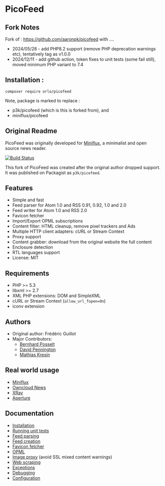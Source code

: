PicoFeed
========

Fork Notes
----------

Fork of : https://github.com/aaronpk/picofeed with ....

 * 2024/05/28 - add PHP8.2 support (remove PHP deprecation warnings etc), tentatively tag as v1.0.0
 * 2024/12/11 - add github action, token fixes to unit tests (some fail still), moved minimum PHP variant to 7.4

Installation :
--------------

`composer require orlo/picofeed`

Note, package is marked to replace : 

 * p3k/picofeed (which is this is forked from), and
 * miniflux/picofeed



Original Readme
---------------

PicoFeed was originally developed for [Miniflux](http://miniflux.net), a minimalist and open source news reader.

[![Build Status](https://travis-ci.org/aaronpk/picoFeed.svg?branch=master)](https://travis-ci.org/aaronpk/picofeed)

This fork of PicoFeed was created after the original author dropped support. It was published on Packagist as `p3k/picofeed`.

Features
--------

- Simple and fast
- Feed parser for Atom 1.0 and RSS 0.91, 0.92, 1.0 and 2.0
- Feed writer for Atom 1.0 and RSS 2.0
- Favicon fetcher
- Import/Export OPML subscriptions
- Content filter: HTML cleanup, remove pixel trackers and Ads
- Multiple HTTP client adapters: cURL or Stream Context
- Proxy support
- Content grabber: download from the original website the full content
- Enclosure detection
- RTL languages support
- License: MIT

Requirements
------------

- PHP >= 5.3
- libxml >= 2.7
- XML PHP extensions: DOM and SimpleXML
- cURL or Stream Context (`allow_url_fopen=On`)
- iconv extension

Authors
-------

- Original author: Frédéric Guillot
- Major Contributors:
    - [Bernhard Posselt](https://github.com/Raydiation)
    - [David Pennington](https://github.com/Xeoncross)
    - [Mathias Kresin](https://github.com/mkresin)

Real world usage
----------------

- [Miniflux](http://miniflux.net)
- [Owncloud News](https://github.com/owncloud/news)
- [XRay](https://github.com/aaronpk/xray)
- [Aperture](https://aperture.p3k.io)

Documentation
-------------

- [Installation](docs/installation.markdown)
- [Running unit tests](docs/tests.markdown)
- [Feed parsing](docs/feed-parsing.markdown)
- [Feed creation](docs/feed-creation.markdown)
- [Favicon fetcher](docs/favicon.markdown)
- [OPML](docs/opml.markdown)
- [Image proxy](docs/image-proxy.markdown) (avoid SSL mixed content warnings)
- [Web scraping](docs/grabber.markdown)
- [Exceptions](docs/exceptions.markdown)
- [Debugging](docs/debugging.markdown)
- [Configuration](docs/config.markdown)
